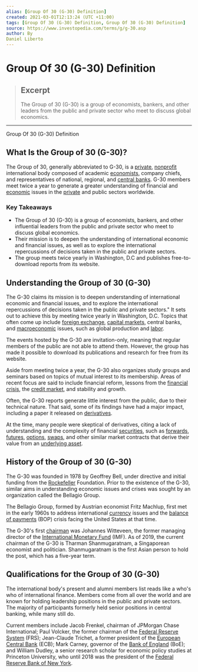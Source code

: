 ```yaml
---
alias: [Group Of 30 (G-30) Definition]
created: 2021-03-01T12:13:24 (UTC +11:00)
tags: [Group Of 30 (G-30) Definition, Group Of 30 (G-30) Definition]
source: https://www.investopedia.com/terms/g/g-30.asp
author: By
Daniel Liberto
---
```


# Group Of 30 (G-30) Definition

> ## Excerpt
> The Group of 30 (G-30) is a group of economists, bankers, and other leaders from the public and private sector who meet to discuss global economics.

---

Group Of 30 (G-30) Definition
## What Is the Group of 30 (G-30)?

The Group of 30, generally abbreviated to G-30, is a [private](https://www.investopedia.com/terms/p/privately-owned.asp), [nonprofit](https://www.investopedia.com/terms/n/non-profitorganization.asp) international body composed of academic [economists](https://www.investopedia.com/terms/e/economist.asp), company chiefs, and representatives of national, regional, and [central banks](https://www.investopedia.com/terms/c/centralbank.asp). G-30 members meet twice a year to generate a greater understanding of financial and [economic](https://www.investopedia.com/terms/e/economics.asp) issues in the [private](https://www.investopedia.com/terms/p/private-sector.asp) and public sectors worldwide.

### Key Takeaways

-   The Group of 30 (G-30) is a group of economists, bankers, and other influential leaders from the public and private sector who meet to discuss global economics.
-   Their mission is to deepen the understanding of international economic and financial issues, as well as to explore the international repercussions of decisions taken in the public and private sectors.
-   The group meets twice yearly in Washington, D.C and publishes free-to-download reports from its website.

## Understanding the Group of 30 (G-30)

The G-30 claims its mission is to deepen understanding of international economic and financial issues, and to explore the international repercussions of decisions taken in the public and private sectors." It sets out to achieve this by meeting twice yearly in Washington, D.C. Topics that often come up include [foreign exchange](https://www.investopedia.com/terms/f/foreign-exchange.asp), [capital markets](https://www.investopedia.com/terms/c/capitalmarkets.asp), central banks, and [macroeconomic](https://www.investopedia.com/terms/m/macroeconomics.asp) issues, such as global production and [labor](https://www.investopedia.com/terms/l/labor-market.asp).

The events hosted by the G-30 are invitation-only, meaning that regular members of the public are not able to attend them. However, the group has made it possible to download its publications and research for free from its website.

Aside from meeting twice a year, the G-30 also organizes study groups and seminars based on topics of mutual interest to its membership. Areas of recent focus are said to include financial reform, lessons from the [financial crisis](https://www.investopedia.com/terms/f/financial-crisis.asp), the [credit market](https://www.investopedia.com/terms/c/credit_market.asp), and stability and growth.

Often, the G-30 reports generate little interest from the public, due to their technical nature. That said, some of its findings have had a major impact, including a paper it released on [derivatives](https://www.investopedia.com/articles/optioninvestor/10/derivatives-101.asp).

At the time, many people were skeptical of derivatives, citing a lack of understanding and the complexity of financial [securities](https://www.investopedia.com/terms/s/security.asp), such as [forwards](https://www.investopedia.com/terms/f/forwardcontract.asp), [futures](https://www.investopedia.com/terms/f/futurescontract.asp), [options](https://www.investopedia.com/terms/o/option.asp), [swaps](https://www.investopedia.com/terms/s/swap.asp), and other similar market contracts that derive their value from an [underlying asset](https://www.investopedia.com/terms/u/underlying-asset.asp).

## History of the Group of 30 (G-30)

The G-30 was founded in 1978 by Geoffrey Bell, under directive and initial funding from the [Rockefeller](https://www.investopedia.com/articles/economics/08/jd-rockefeller.asp) Foundation. Prior to the existence of the G-30, similar aims in understanding economic issues and crises was sought by an organization called the Bellagio Group.

The Bellagio Group, formed by Austrian economist Fritz Machlup, first met in the early 1960s to address international [currency](https://www.investopedia.com/terms/c/currency.asp) issues and the [balance of payments](https://www.investopedia.com/terms/b/bop.asp) (BOP) crisis facing the United States at that time.

The G-30's first [chairman](https://www.investopedia.com/terms/c/chairman.asp) was Johannes Witteveen, the former managing director of the [International Monetary Fund](https://www.investopedia.com/terms/i/imf.asp) (IMF). As of 2019, the current chairman of the G-30 is Tharman Shanmugaratnam, a Singaporean economist and politician. Shanmugaratnam is the first Asian person to hold the post, which has a five-year term.

## Qualifications for the Group of 30 (G-30)

The international body's present and alumni members list reads like a who's who of international finance. Members come from all over the world and are known for holding leadership positions in the public and private sectors. The majority of participants formerly held senior positions in central banking, while many still do.

Current members include Jacob Frenkel, chairman of JPMorgan Chase International; Paul Volcker, the former chairman of the [Federal Reserve System](https://www.investopedia.com/terms/f/federalreservesystem.asp) (FRS); Jean-Claude Trichet, a former president of the [European Central Bank](https://www.investopedia.com/terms/e/europeancentralbank.asp) (ECB); Mark Carney, governor of the [Bank of England](https://www.investopedia.com/terms/b/boe.asp) (BoE); and William Dudley, a senior research scholar for economic policy studies at Princeton University, who until 2018 was the president of the [Federal Reserve Bank of New York](https://www.investopedia.com/terms/f/federal-reserve-bank-of-new-york.asp).
